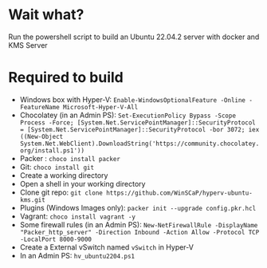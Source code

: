 # Wait what?
Run the powershell script to build an Ubuntu 22.04.2 server with docker and KMS Server

# Required to build

- Windows box with Hyper-V: `Enable-WindowsOptionalFeature -Online -FeatureName Microsoft-Hyper-V-All`
- Chocolatey (in an Admin PS): `Set-ExecutionPolicy Bypass -Scope Process -Force; [System.Net.ServicePointManager]::SecurityProtocol = [System.Net.ServicePointManager]::SecurityProtocol -bor 3072; iex ((New-Object System.Net.WebClient).DownloadString('https://community.chocolatey.org/install.ps1'))`
- Packer : `choco install packer`
- Git: `choco install git`
- Create a working directory
- Open a shell in your working directory
- Clone git repo: `git clone https://github.com/WinSCaP/hyperv-ubuntu-kms.git`
- Plugins (Windows Images only): `packer init --upgrade config.pkr.hcl`
- Vagrant: `choco install vagrant -y`
- Some firewall rules (in an Admin PS): `New-NetFirewallRule -DisplayName "Packer_http_server" -Direction Inbound -Action Allow -Protocol TCP -LocalPort 8000-9000`
- Create a External vSwitch named `vSwitch` in Hyper-V
- In an Admin PS: `hv_ubuntu2204.ps1`

